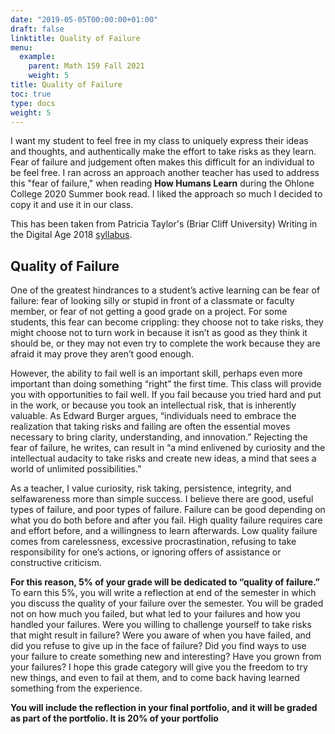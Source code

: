 ```yaml
---
date: "2019-05-05T00:00:00+01:00"
draft: false
linktitle: Quality of Failure
menu:
  example:
    parent: Math 159 Fall 2021
    weight: 5
title: Quality of Failure
toc: true
type: docs
weight: 5
---
```

I want my student to feel free in my class to uniquely express their ideas and thoughts, and authentically make the effort to take risks as they learn. Fear of failure and judgement often makes this difficult for an individual to be feel free.  I ran across an approach another teacher has used to address this "fear of failure," when reading **How Humans Learn** during the Ohlone College 2020 Summer book read.  I liked the approach so much I decided to copy it and use it in our class.  

This has been taken from Patricia Taylor's (Briar Cliff University) Writing in the Digital Age 2018 [syllabus](http://www.patriciartaylor.com/syllabi.html). 

## Quality of Failure

One of the greatest hindrances to a student’s active learning can be fear of
failure: fear of looking silly or stupid in front of a classmate or faculty member,
or fear of not getting a good grade on a project. For some students, this fear
can become crippling: they choose not to take risks, they might choose not to
turn work in because it isn’t as good as they think it should be, or they may not
even try to complete the work because they are afraid it may prove they aren’t
good enough.

However, the ability to fail well is an important skill, perhaps even more
important than doing something “right” the first time. This class will provide
you with opportunities to fail well. If you fail because you tried hard and put
in the work, or because you took an intellectual risk, that is inherently
valuable. As Edward Burger argues, “individuals need to embrace the
realization that taking risks and failing are often the essential moves necessary
to bring clarity, understanding, and innovation.” Rejecting the fear of failure,
he writes, can result in “a mind enlivened by curiosity and the intellectual
audacity to take risks and create new ideas, a mind that sees a world of
unlimited possibilities.” 

As a teacher, I value curiosity, risk taking, persistence, integrity, and selfawareness more than simple success. I believe there are good, useful types of
failure, and poor types of failure. Failure can be good depending on what you
do both before and after you fail. High quality failure requires care and effort
before, and a willingness to learn afterwards. Low quality failure comes from
carelessness, excessive procrastination, refusing to take responsibility for
one’s actions, or ignoring offers of assistance or constructive criticism.

**For this reason, 5% of your grade will be dedicated to “quality of
failure.”** To earn this 5%, you will write a reflection at end of the semester
in which you discuss the quality of your failure over the semester. You
will be graded not on how much you failed, but what led to your failures and
how you handled your failures. Were you willing to challenge yourself to take
risks that might result in failure? Were you aware of when you have failed,
and did you refuse to give up in the face of failure? Did you find ways to use
your failure to create something new and interesting? Have you grown from
your failures? I hope this grade category will give you the freedom to try new
things, and even to fail at them, and to come back having learned something
from the experience. 

**You will include the reflection in your final portfolio, and it will be graded as part of the portfolio.  It is 20% of your portfolio**



